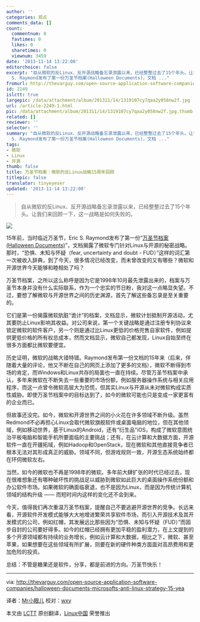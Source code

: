 ```yaml
---
author: ''
categories: 观点
comments_data: []
count:
  commentnum: 0
  favtimes: 0
  likes: 0
  sharetimes: 0
  viewnum: 3459
date: '2013-11-14 13:22:00'
editorchoice: false
excerpt: "自从微软的反Linux、反开源战略备忘录泄露以来，已经整整过去了15个年头。让我们来回顾一下，这一战略是如何失败的。\r\n\r\n\r\n15年前，当时临近万圣节，Eric
  S. Raymond发布了第一份万圣节档案(Halloween Documents)，文档 ..."
fromurl: http://thevarguy.com/open-source-application-software-companies/halloween-documents-microsofts-anti-linux-strategy-15-yea
id: 2249
islctt: true
largepic: /data/attachment/album/201311/14/1319107cy7qaa2y058nw2f.jpg
url: /article-2249-1.html
pic: /data/attachment/album/201311/14/1319107cy7qaa2y058nw2f.jpg.thumb.jpg
related: []
reviewer: ''
selector: ''
summary: "自从微软的反Linux、反开源战略备忘录泄露以来，已经整整过去了15个年头。让我们来回顾一下，这一战略是如何失败的。\r\n\r\n\r\n15年前，当时临近万圣节，Eric
  S. Raymond发布了第一份万圣节档案(Halloween Documents)，文档 ..."
tags:
- 微软
- Linux
- 开源
thumb: false
title: 万圣节档案：微软的反Linux战略15周年回顾
titlepic: false
translator: tinyeyeser
updated: '2013-11-14 13:22:00'
---
```



> 
> 自从微软的反Linux、反开源战略备忘录泄露以来，已经整整过去了15个年头。让我们来回顾一下，这一战略是如何失败的。
> 
> 
> 


![](/data/attachment/album/201311/14/1319107cy7qaa2y058nw2f.jpg)


15年前，当时临近万圣节，Eric S. Raymond发布了第一份“[万圣节档案(Halloween Documents)](http://www.catb.org/%7Eesr/halloween/)”，文档揭露了微软专门针对Linux与开源的秘密战略。那时，“恐惧、未知与怀疑（fear, uncertainty and doubt - FUD）”这样的词汇第一次被收入辞典，到了今天，很多情况已经改变，而未曾改变的又有哪些？微软和开源世界今天能够和睦相处了吗？


万圣节档案，之所以这么称呼是因为它是1998年10月最先泄露出来的，档案与万圣节本身并没有什么实际联系，作为一个忠实的节日粉，我对这一点略显失望。不过，要想了解微软与开源世界之间的历史渊源，首先了解这些备忘录是至关重要的。


它们是第一份揭露微软肮脏“诡计”的档案，文档显示，微软计划抵制开源活动，尤其要防止Linux影响其收益。对公司来说，第一个关键战略是通过注册专利协议来锁定微软的软件客户，另一个则是通过比Linux更低的价格兜售自家软件，例如提供更低价格的所有权总成本，然而文档显示，微软自己都发现，Linux自始至终在很多方面都比微软要便宜。


历史证明，微软的战略大错特错。Raymond发布第一份文档的15年来（后来，伴随着大量的评论，他又不断在自己的网页上添加了更多的文档），微软不断得到市场的肯定，而Windows和Linux共存的局面也一直在持续。尽管万圣节档案中承认，多年来微软在不断失去一些重要的市场份额，例如服务器操作系统与相关应用程序，而这一点曾令微软高层大为恐慌，但其实Linux与开源从未对微软构成实质性威胁。即使万圣节档案中的目标达到了，如今的微软可能也只是变成一家更富有的企业而已。


但故事还没完。如今，微软和开源世界之间的小火花在许多领域不断升级。虽然Redmond不必再担心Linux会取代微软旗舰软件或桌面电脑的地位，但在其他领域，例如移动世界，基于Linux的Android，还有“衍生品”iOS，构成了微软意图统治平板电脑和智能手机所要面临的主要挑战；还有，在云计算和大数据方面，开源软件一直在开疆拓域，例如Hadoop和OpenStack，现在微软和其他直接竞争者已根本无法对其形成真正的威胁。领域不同，但游戏规则一致，开源生态系统始终都在环伺微软左右。


当然，如今的微软也不再是1998年的微软。多年前大肆扩张的时代已经过去，现在很难想象还有哪种破坏性的挑战足以威胁到微软如此巨大的桌面操作系统份额和办公软件市场。如果微软的确面临衰退，也不是因为Linux，而是因为传统计算机领域的结构升级 —— 而短时间内这样的变化还不会到来。


今天，值得我们再次重温万圣节档案，提醒自己不要逃避开源世界的竞争。长远来看，开源软件开发模式能够大大地增进繁荣共享软件市场，而引入开源技术及其开发模式的公司，例如红帽，其发展远比那些因为“恐惧、未知与怀疑（FUD）”而固步自封的公司要好得多。如今的红帽已经拥有更加平稳的盈利潜力，在上文提到的多个开源领域都有持续的业务增长，例如云计算和大数据，相比之下，微软、甚至苹果，如果想要在这些领域有所扩展，则要在新的硬件种类方面面对高昂费用和更加危险的投资。


总结：不管是糖果还是软件，分享，都是前进的方向。万圣节快乐！




---


via: <http://thevarguy.com/open-source-application-software-companies/halloween-documents-microsofts-anti-linux-strategy-15-yea>


译者：[Mr小眼儿](http://blog.csdn.net/tinyeyeser) 校对：[wxy](https://github.com/wxy)


本文由 [LCTT](https://github.com/LCTT/TranslateProject) 原创翻译，[Linux中国](http://linux.cn/) 荣誉推出